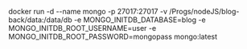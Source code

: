 docker run -d --name mongo -p 27017:27017 -v /Progs/nodeJS/blog-back/data:/data/db -e MONGO_INITDB_DATABASE=blog -e MONGO_INITDB_ROOT_USERNAME=user -e MONGO_INITDB_ROOT_PASSWORD=mongopass mongo:latest
